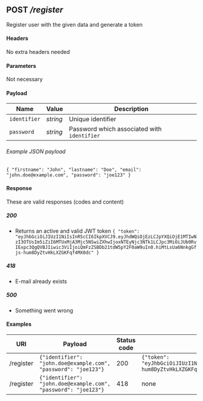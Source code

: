 ## **POST** _/register_

Register user with the given data and generate a token

#### Headers

No extra headers needed

#### Parameters

Not necessary

#### Payload

Name | Value | Description
--- | --- | ---
`identifier` | _string_ | Unique identifier
`password` | _string_ | Password which associated with `identifier`

###### Example JSON payload
`{
  "firstname": "John",
  "lastname": "Doe",
  "email": "john.doe@example.com",
  "password": "joe123"
}`

#### Response

These are valid responses (codes and content)

##### 200
- Returns an active and valid JWT token
`{
  "token": "eyJhbGciOiJIUzI1NiIsInR5cCI6IkpXVCJ9.eyJhdWQiOjEzLCJpYXQiOjE1MTIwNzI3OTUsIm5iZiI6MTUxMjA3Mjc5NSwiZXhwIjoxNTEyNjc3NTk1LCJpc3MiOiJUb0RvIExpc3QgQVBJIiwic3ViIjoiQmFzZSBDb21tdW5pY2F0aW9uIn0.hiMtLsUa6NnkgGfjs-hum8DyZtvHkLXZGKFqf4MX0dc"
}`
##### 418
- E-mail already exists

##### 500
- Something went wrong

#### Examples

URI | Payload | Status code | Content
--- | --- | --- | ---
/register | `{"identifier": "john.doe@example.com", "password": "joe123"}` | 200 | `{"token": "eyJhbGciOiJIUzI1NiIsInR5cCI6IkpXVCJ9.eyJhdWQiOjEzLCJpYXQiOjE1MTIwNzI3OTUsIm5iZiI6MTUxMjA3Mjc5NSwiZXhwIjoxNTEyNjc3NTk1LCJpc3MiOiJUb0RvIExpc3QgQVBJIiwic3ViIjoiQmFzZSBDb21tdW5pY2F0aW9uIn0.hiMtLsUa6NnkgGfjs-hum8DyZtvHkLXZGKFqf4MX0dc"}`
/register | `{"identifier": "john.doe@example.com", "password": "joe123"}` | 418 | none

